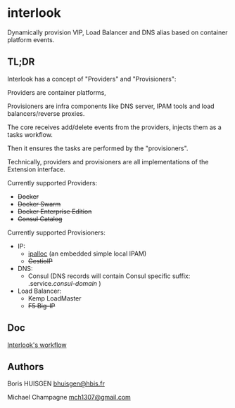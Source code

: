 # interlook

Dynamically provision VIP, Load Balancer and DNS alias based on container platform events.

## TL;DR

Interlook has a concept of "Providers" and "Provisioners": 

Providers are container platforms, 

Provisioners are infra components like DNS server, IPAM tools and load balancers/reverse proxies.

The core receives add/delete events from the providers, injects them as a tasks workflow. 

Then it ensures the tasks are performed by the "provisioners".

Technically, providers and provisioners are all implementations of the Extension interface.

Currently supported Providers:
 * ~~Docker~~
 * ~~Docker Swarm~~
 * ~~Docker Enterprise Edition~~
 * ~~Consul Catalog~~

Currently supported Provisioners:
 * IP:
    * [ipalloc](./provisioner/ipam/ipalloc/README.md) (an embedded simple local IPAM)
    * ~~GestioIP~~
 * DNS:
    * Consul (DNS records will contain Consul specific suffix: .service._consul-domain_ )
 * Load Balancer:
    * Kemp LoadMaster
    * ~~F5 Big-IP~~ 

## Doc

[Interlook's workflow](./WORKFLOW.md)

## Authors

Boris HUISGEN <bhuisgen@hbis.fr>

Michael Champagne <mch1307@gmail.com>
